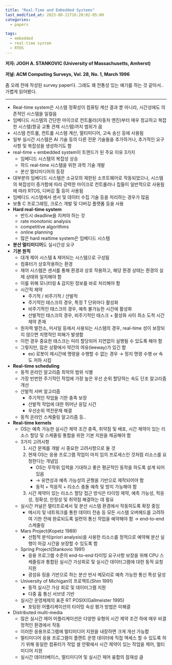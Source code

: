 ```yaml
---
title: "Real-Time and Embedded Systems"
last_modified_at: 2023-08-21T16:20:02-05:00
categories:
  - papers

tags:
  - embedded
  - real-time system
  - RTOS
---
```



**저자: JOGH A. STANKOVIC (University of Massachusetts, Amherst)**

**저널: ACM Computing Surveys, Vol. 28, No. 1, March 1996**

좀 오래 전에 작성된 survey paper다. 그래도 꽤 전통성 있는 얘기를 하는 것 같아서.. 가볍게 읽어봤다.

---

- Real-time system은 시스템 정확성이 컴퓨팅 계산 결과 뿐 아니라, 시간성에도 의존적인 시스템을 일컬음
- 임베디드 시스템의 간단한 마이크로 컨트롤러(자동차 엔진)부터 매우 정교하고 복잡한 시스템(항공 교통 관제 시스템)까지 범위가 큼
- 시스템 컨트롤, 컨트롤 시스템 계산, 멀티미디어, 고속 송신 등에 사용됨
- 일부 실시간 시스템은 AI 기술 등의 다른 전문 기술들을 추가하거나, 추가적인 요구사항 및 복잡성을 생성하기도 함
- real-time + embedded system이 트렌드가 된 주요 이유 3가지
    - 임베디드 시스템의 복잡성 상승
    - 하드 real-time 시스템을 위한 과학 기술 개발
    - 분산 멀티미디어의 등장
- 대부분의 임베디드 시스템은 소규모의 제한된 소프트웨어로 작동되었으나, 시스템의 복잡성이 증가함에 따라 강력한 마이크로 컨트롤러나 칩들이 일반적으로 사용됨에 따라 RTOS, 디버깅 툴 등이 사용됨
- 임베디드 시스템에서 센서 및 데이터 수집 기술 등을 처리하는 경우가 많음
- 보통 C 프로그래밍, 크로스 개발 및 디버깅 플랫폼 등을 사용
- **Hard real-time system**
    - 반드시 deadline을 지켜야 하는 것
    - rate monotonic analysis
    - competitive algorithms
    - online planning
    - 많은 hard realtime system은 임베디드 시스템
- **분산 멀티미디어**도 실시간성 요구
- **기본 원칙**
    - 대개 제어 시스템 & 제어되는 시스템으로 구성됨
    - 컴퓨터가 상호작용하는 환경
    - 제어 시스템은 센서를 통해 환경과 상호 작용하고, 해당 환경 상태는 환경의 실제 상태와 일치해야 함
    - 이를 위해 모니터링 & 감지된 정보를 바로 처리해야 함
    - 시간적 제약
        - 주기적 / 비주기적 / 산발적
        - 주기적인 태스크의 경우, 특정 T 단위마다 활성화
        - 비주기적인 태스크의 경우, 예측 불가능한 시간에 활성화
        - 산발적인 태스크의 경우, 비주기적인 태스크 + 활성화 사이 최소 도착 시간 제약 존재
    - 원자력 발전소, 미사일 등에서 사용되는 시스템의 경우, real-time 성이 보장되지 않으면 치명적인 피해가 발생함
    - 이런 경우 중요한 태스크는 미리 할당되어 지연없이 실행될 수 있도록 해야 함
    - 그렇지만, 많은 상황에서 약간의 여유(leeway)가 있긴 함
        - ex) 로봇이 제시간에 명령을 수행할 수 없는 경우 → 정지 명령 수행 or 속도 저하 시킴
- **Real-time scheduling**
    - 동적 온라인 알고리즘 최악의 범위 식별
    - 가장 빈번한 주기적인 작업에 가장 높은 우선 순위 할당하는 속도 단조 알고리즘 개선
    - 산발적 서버 알고리즘
        - 주기적인 작업들 기한 충족 보장
        - 산발적 작업에 대한 뛰어난 응답 시간
        - 우선순위 역전문제 해결
    - 동적 온라인 스케줄링 알고리즘 등..
- **Real-time kernels**
    - OS는 예측 가능한 실시간 제약 조건 충족, 취약점 및 배포, 시간 제약이 있는 리소스 할당 및 스케줄링 통합을 위한 기본 지원을 제공해야 함
    - 3가지 고려사항
        1. 시간 문제를 개발 시 중요한 고려사항으로 둘 것
        2. 현재 OS는 응용 프로그램 작업이 마치 임의 프로세스인 것처럼 리소스를 요청한다는 개념임
            - OS는 무작위 입력을 기대하고 좋은 평균적인 동작을 하도록 설계 되어 있음
            - → 유연성과 예측 가능성의 균형을 기반으로 제작되어야 함
            - 동적 + 적응적 + 리소스 충돌 예측 및 방지 가능해야 함
        3. 시간 제약이 있는 리소스 할당 접근 방식은 타이밍 제약, 예측 가능성, 적응성, 정확성, 안정성 및 취약점 해결하는 데 필요
    - 실시간 커널은 멀티프로세서 및 분산 시스템 환경에서 작동하도록 확장 중임
        - 메시지 및 네트워크를 통한 데이터 전송 등 모든 시스템 오버헤드를 고려하여 기한 전에 완료되도록 일련의 통신 작업을 예약해야 함 → end-to-end 스케줄링
    - Mars Project(Kopetz 1989)
        - 선험적 분석(priori analysis)을 사용한 리소스를 정적으로 예약해 분산 실행이 마감 시간을 보장할 수 있도록 함
    - Spring Project(Stankovic 1991)
        - 응용 프로그램 수준의 end-to-end 타이밍 요구사항 보장을 위해 CPU 스케줄링과 통합된 실시간 가상회로 및 실시간 데이터그램에 대한 동적 요청 지원
        - 광섬유 링을 기반으로 하는 분산 반사 메모리로 예측 가능한 통신 특성 달성
    - University of Michigan의 프로젝트(Shin 1991)
        - 동적 실시간 가상 회로 및 데이터그램 지원
        - 다중 홉 통신 서브넷 기반
    - 실시간 운영체제의 표준 RT POSIX(Gallmeister 1995)
        - 포팅된 어플리케이션의 타이밍 속성 평가 방법은 미해결
- Distributed multi-media
    - 많은 실시간 제어 어플리케이션은 다양한 유형의 시간 제약 조건 하에 매우 비결정적인 환경에서 작동
    - 이러한 응용프로그램에 멀티미디어 지원을 내장하면 크게 개선 가능함
    - 멀티미디어 응용 프로그램이 플랜트 운영 데이터에 직접 액세스 할 수 있도록 하기 위해 동일한 컴퓨터가 작업 셀 안팎에서 시간 제약이 있는 작업을 제어, 멀티미디어 지원
    - 실시간 데이터베이스, 멀티미디어 및 실시간 제어 융합의 잠재성 큼

